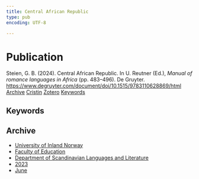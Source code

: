 ```yaml
---
title: Central African Republic
type: pub
encoding: UTF-8

---
```

<h1>Publication</h1>
<article id="csl-bib-container-E4DQRCJP" class="csl-bib-container">
  <div class="csl-bib-body"> <div class="csl-entry">Steien, G. B. (2024). Central African Republic. In U. Reutner (Ed.), <i>Manual of romance languages in Africa</i> (pp. 483–496). De Gruyter. <a href="https://www.degruyter.com/document/doi/10.1515/9783110628869/html">https://www.degruyter.com/document/doi/10.1515/9783110628869/html</a></div> </div>
  <div class="csl-bib-buttons">
    <a href="#taxonomy-article-E4DQRCJP" alt="archive" class="csl-bib-button">Archive</a>
    <a href="https://app.cristin.no/results/show.jsf?id=2151453" alt="Cristin" class="csl-bib-button">Cristin</a>
    <a href="http://zotero.org/groups/5881554/items/E4DQRCJP" alt="Zotero" class="csl-bib-button">Zotero</a>
    <a href="#keywords-article-E4DQRCJP" alt="keywords" class="csl-bib-button">Keywords</a>
  </div>
  <div id="csl-bib-meta-container-E4DQRCJP"></div>
</article>
<div id="csl-bib-meta-E4DQRCJP" class="csl-bib-meta">
  <article id="keywords-article-E4DQRCJP" class="keywords-article">
    <h1>Keywords</h1>
    
  </article>
  <article id="taxonomy-article-E4DQRCJP" class="taxonomy-article">
    <h1>Archive</h1>
    <ul>
      <li><a href="{{< params subfolder >}}en/archive/?key=3DCRN523">University of Inland Norway</a></li>
      <li><a href="{{< params subfolder >}}en/archive/?key=WYNZA47F">Faculty of Education</a></li>
      <li><a href="{{< params subfolder >}}en/archive/?key=T9U6ILTU">Department of Scandinavian Languages and Literature</a></li>
      <li><a href="{{< params subfolder >}}en/archive/?key=2WDT9FBV">2023</a></li>
      <li><a href="{{< params subfolder >}}en/archive/?key=MJAG8E4G">June</a></li>
    </ul>
  </article>
</div>
